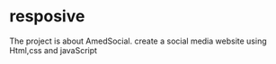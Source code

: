 # resposive
The project is about AmedSocial.
create a social media website using Html,css and javaScript
